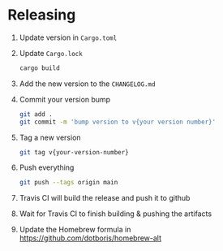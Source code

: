 # Releasing

1.  Update version in `Cargo.toml`
1.  Update `Cargo.lock`

    ```sh
    cargo build
    ```

1.  Add the new version to the `CHANGELOG.md`

1.  Commit your version bump

    ```sh
    git add .
    git commit -m 'bump version to v{your version number}'
    ```

1.  Tag a new version

    ```sh
    git tag v{your-version-number}
    ```

1.  Push everything

    ```sh
    git push --tags origin main
    ```

1.  Travis CI will build the release and push it to github
1.  Wait for Travis CI to finish building & pushing the artifacts
1.  Update the Homebrew formula in <https://github.com/dotboris/homebrew-alt>

